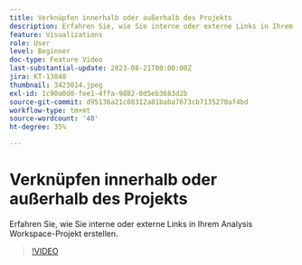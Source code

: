 ```yaml
---
title: Verknüpfen innerhalb oder außerhalb des Projekts
description: Erfahren Sie, wie Sie interne oder externe Links in Ihrem Analysis Workspace-Projekt erstellen.
feature: Visualizations
role: User
level: Beginner
doc-type: Feature Video
last-substantial-update: 2023-08-21T00:00:00Z
jira: KT-13848
thumbnail: 3423014.jpeg
exl-id: 1c90a0d0-fee1-4ffa-9882-0d5eb3683d2b
source-git-commit: d95136a21c08312a81baba7673cb7135270af4bd
workflow-type: tm+mt
source-wordcount: '40'
ht-degree: 35%

---
```


# Verknüpfen innerhalb oder außerhalb des Projekts

Erfahren Sie, wie Sie interne oder externe Links in Ihrem Analysis Workspace-Projekt erstellen.

>[!VIDEO](https://video.tv.adobe.com/v/3423014/?learn=on)
